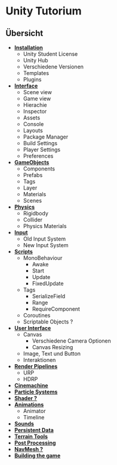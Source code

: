 # Unity Tutorium

## Übersicht

* [<u>**Installation**</u>](https://github.com/AtmoGD/UnityTut/blob/main/MDFiles/Installation.md)
    * Unity Student License
    * Unity Hub
    * Verschiedene Versionen
    * Templates
    * Plugins
* [**Interface**](https://github.com/AtmoGD/UnityTut/blob/main/MDFiles/Interface.md)
    * Scene view
    * Game view
    * Hierachie
    * Inspector
    * Assets
    * Console
    * Layouts
    * Package Manager
    * Build Settings
    * Player Settings
    * Preferences
* [**GameObjects**](https://github.com/AtmoGD/UnityTut/blob/main/MDFiles/GameObjects.md)
    * Components
    * Prefabs
    * Tags
    * Layer
    * Materials
    * Scenes
* [**Physics**](https://github.com/AtmoGD/UnityTut/blob/main/MDFiles/Physics.md)
    * Rigidbody
    * Collider
    * Physics Materials
* [**Input**](https://github.com/AtmoGD/UnityTut/blob/main/MDFiles/Input.md)
    * Old Input System
    * New Input System
* [**Scripts**](https://github.com/AtmoGD/UnityTut/blob/main/MDFiles/Scripts.md)
    * MonoBehaviour
        * Awake
        * Start
        * Update
        * FixedUpdate
    * Tags
        * SerializeField
        * Range
        * RequireComponent
    * Coroutines
    * Scriptable Objects ?
* [**User Interface**](https://github.com/AtmoGD/UnityTut/blob/main/MDFiles/userInterface.md)
    * Canvas
        * Verschiedene Camera Optionen
        * Canvas Resizing
    * Image, Text und Button
    * Interaktionen
* [**Render Pipelines**](https://github.com/AtmoGD/UnityTut/blob/main/MDFiles/RenderPipelines.md)
    * URP
    * HDRP
* [**Cinemachine**](https://github.com/AtmoGD/UnityTut/blob/main/MDFiles/Cinemachine.md)
* [**Particle Systems**](https://github.com/AtmoGD/UnityTut/blob/main/MDFiles/ParticleSystems.md)
* [**Shader ?**](https://github.com/AtmoGD/UnityTut/blob/main/MDFiles/Shader.md)
* [**Animations**](https://github.com/AtmoGD/UnityTut/blob/main/MDFiles/Animations.md)
    * Animator
    * Timeline
* [**Sounds**](https://github.com/AtmoGD/UnityTut/blob/main/MDFiles/Sounds.md)
* [**Persistent Data**](https://github.com/AtmoGD/UnityTut/blob/main/MDFiles/PersistentData.md)
* [**Terrain Tools**](https://github.com/AtmoGD/UnityTut/blob/main/MDFiles/TerrainTools.md)
* [**Post Processing**](https://github.com/AtmoGD/UnityTut/blob/main/MDFiles/PostProcessing.md)
* [**NavMesh ?**](https://github.com/AtmoGD/UnityTut/blob/main/MDFiles/NavMesh.md)
* [**Building the game**](https://github.com/AtmoGD/UnityTut/blob/main/MDFiles/BuildGame.md)

